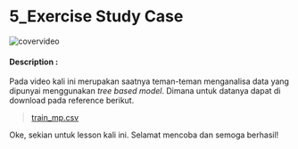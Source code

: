 # 5_Exercise Study Case

![covervideo](http://bit.ly/makeaicovervideo)

#### **Description :**
Pada video kali ini merupakan saatnya teman-teman menganalisa data yang dipunyai menggunakan *tree based model*. Dimana untuk datanya dapat di download pada reference berikut.

> [train_mp.csv](https://www.dropbox.com/home/data_dropbox_inter_3?preview=train_mp.csv)

Oke, sekian untuk lesson kali ini. Selamat mencoba dan semoga berhasil!